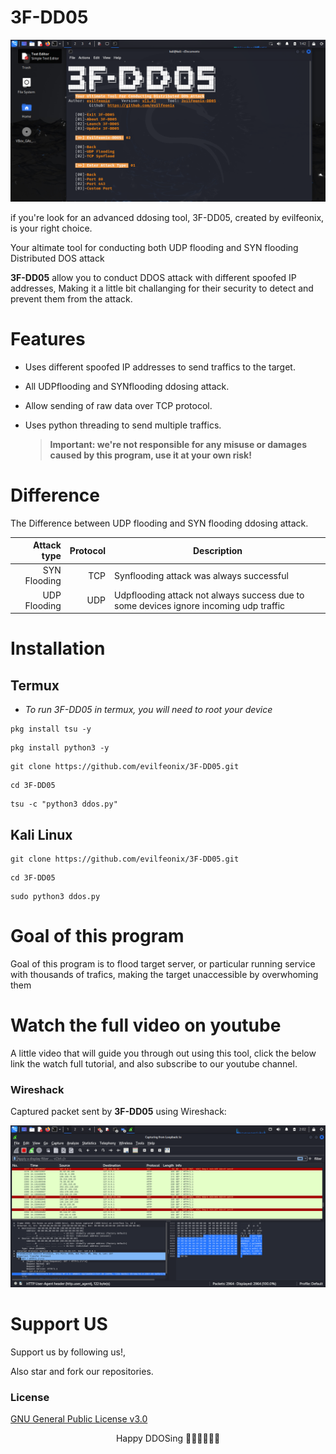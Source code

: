 # 3F-DD05


![3F-DD05 v1.0](https://github.com/evilfeonix/3F-DD05/blob/main/sam.png)

if you're look for an advanced ddosing tool, 3F-DD05, created by evilfeonix, is your right choice.

Your altimate tool for conducting both UDP flooding and SYN flooding Distributed DOS attack

**3F-DD05** allow you to conduct DDOS attack with different spoofed IP addresses, Making it a little bit challanging for their security to detect and prevent them from the attack.

# Features
- Uses different spoofed IP addresses to send traffics to the target.
- All UDPflooding and SYNflooding ddosing attack.
- Allow sending of raw data over TCP protocol.
- Uses python threading to send multiple traffics.

  > **Important: we're not responsible for any misuse or damages caused by this program, use it at your own risk!**

# Difference
The Difference between UDP flooding and SYN flooding ddosing attack.

| Attack type  | Protocol | Description
--------------:|-----:|------------
| SYN Flooding  | TCP  | Synflooding attack was always successful
| UDP Flooding  | UDP  | Udpflooding attack not always success due to some devices ignore incoming udp traffic

# Installation
## Termux
- _To run 3F-DD05 in termux, you will need to root your device_

```
pkg install tsu -y
```
```
pkg install python3 -y
```
```
git clone https://github.com/evilfeonix/3F-DD05.git
```
```
cd 3F-DD05
```
```
tsu -c "python3 ddos.py"
```

## Kali Linux
```
git clone https://github.com/evilfeonix/3F-DD05.git
```
```
cd 3F-DD05
```
```
sudo python3 ddos.py
```

# Goal of this program
Goal of this program is to flood target server, or particular running service with thousands of trafics, making the target unaccessible by overwhoming them

# Watch the full video on youtube
A little video that will guide you through out using this tool, click the below link the watch full tutorial, and also subscribe to our youtube channel.

### Wireshack
Captured packet sent by **3F-DD05** using Wireshack:

![3F-DD05 v1.0](https://github.com/evilfeonix/3F-DD05/blob/main/pcap.png)


# Support US 
Support us by following us!,

Also star and fork our repositories.


### License

[GNU General Public License v3.0](https://github.com/evilfeonix/3F-DD05/blob/main/LICENSE)

<div align=center>

Happy DDOSing 🏴‍☠️🏴‍☠️🏴‍☠️

<div>
